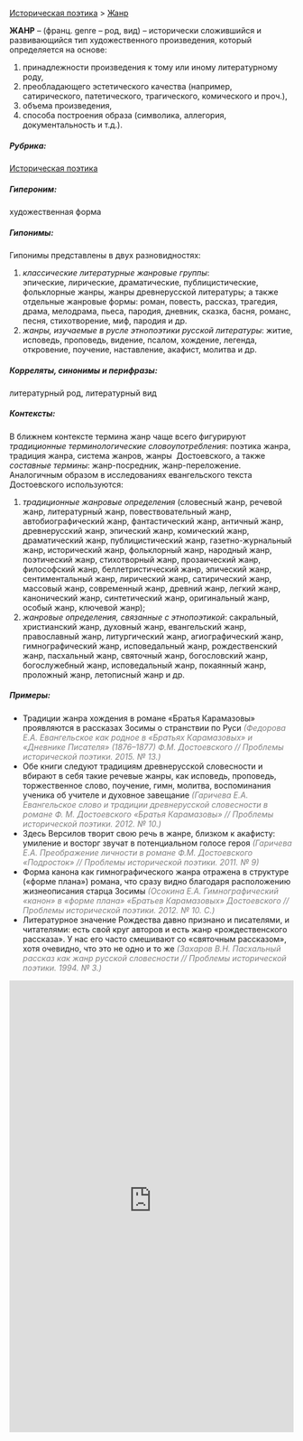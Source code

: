 <style>
st { color: Gray;
  font-style: italic;}
</style>

[Историческая поэтика](histpoe.md) > [Жанр](жанр.md) 

**ЖАНР** –  (франц. genre – род, вид) – исторически сложившийся и развивающийся тип художественного произведения, который определяется на основе:
1) принадлежности произведения к тому или иному литературному роду,
2) преобладающего эстетического качества (например, сатирического, патетического, трагического, комического и проч.),
3) объема произведения,
4) способа построения образа (символика, аллегория, документальность и т.д.).

##### Рубрика:
[Историческая поэтика](histpoe.md)
##### Гипероним:
художественная форма
##### Гипонимы:
Гипонимы представлены в двух разновидностях:  
1) *классические литературные жанровые группы*:  
эпические, лирические, драматические, публицистические, фольклорные жанры, жанры древнерусской литературы; а также отдельные жанровые формы: роман, повесть, рассказ, трагедия, драма, мелодрама, пьеса, пародия, дневник, сказка,
басня,  романс, песня, стихотворение, миф, пародия и др.  
2) *жанры, изучаемые в русле этнопоэтики русской литературы*:
житие, исповедь,  проповедь, видение,  псалом, хождение,  легенда,  откровение, поучение, наставление,  акафист, молитва и др.
##### Корреляты, синонимы и перифразы:
литературный род, литературный вид

##### Контексты:
В ближнем контексте термина жанр чаще всего фигурируют *традиционные терминологические словоупотребления*:
поэтика жанра, традиция жанра, система жанров, жанры  Достоевского, а также *составные термины*:
жанр-посредник, жанр-переложение.  
Аналогичным образом в исследованиях евангельского текста Достоевского используются:
1) *традиционные жанровые определения* (словесный жанр, речевой жанр, литературный жанр, повествовательный жанр, автобиографический жанр, фантастический жанр,  античный жанр, древнерусский жанр, эпический жанр, комический жанр, драматический жанр, публицистический жанр, газетно-журнальный жанр, исторический жанр, фольклорный жанр, народный жанр, поэтический жанр, стихотворный жанр, прозаический жанр, философский жанр, беллетристический жанр, эпический жанр, сентиментальный жанр,  лирический жанр,  сатирический жанр, массовый жанр, современный жанр, древний жанр, легкий жанр, канонический жанр, синтетический жанр, оригинальный жанр, особый жанр, ключевой жанр); 
2) *жанровые определения, связанные с этнопоэтикой*: сакральный, христианский жанр, духовный жанр, евангельский жанр, православный жанр, литургический жанр, агиографический жанр, гимнографический жанр, исповедальный жанр, рождественский жанр, пасхальный жанр, святочный жанр, богословский жанр, богослужебный жанр,  исповедальный жанр, покаянный жанр, проложный жанр,  летописный жанр и др. 

##### Примеры:
* Традиции жанра хождения в романе «Братья Карамазовы» проявляются
в рассказах Зосимы о странствии по Руси <st> (Федорова Е.А. Евангельское как родное в «Братьях Карамазовых» и «Дневнике Писателя» (1876–1877) Ф.М. Достоевского  // Проблемы исторической поэтики. 2015. № 13.)</st>
* Обе книги следуют традициям древнерусской словесности и вбирают в 
себя такие речевые жанры, как исповедь, проповедь, торжественное слово, поучение, гимн, молитва, воспоминания ученика об учителе и духовное завещание <st>(Гаричева Е.А.  Евангельское слово и традиции древнерусской словесности в романе Ф. М. Достоевского «Братья Карамазовы»  // Проблемы исторической поэтики. 2012. № 10.)</st>
* Здесь Версилов творит свою речь в жанре, близком к акафисту: 
умиление и восторг звучат в потенциальном голосе героя <st> (Гаричева Е.А.   Преображение личности в романе Ф.М. Достоевского «Подросток»  // Проблемы исторической поэтики. 2011. № 9) </st>
* Форма канона как гимнографического жанра отражена в структуре 
(«форме плана») романа, что сразу видно благодаря расположению жизнеописания старца Зосимы <st> (Осокина Е.А.  Гимнографический «канон» в «форме плана» «Братьев Карамазовых» Достоевского // Проблемы исторической поэтики.  2012. № 10. С.)</st>
* Литературное значение Рождества давно признано и писателями, и 
читателями: есть свой круг авторов и есть жанр «рождественского рассказа». У нас его часто смешивают со «святочным рассказом», хотя очевидно, что это не одно и то же <st>(Захаров В.Н. Пасхальный рассказ как жанр русской словесности // Проблемы исторической поэтики. 1994. № 3.) </st>

<iframe src="https://thesaurus-dostoevsky.github.io/nk/zhanr.html" style="border:0px;width:100%;height:800px" allowfullscreen="true" webkitallowfullscreen="true" mozallowfullscreen="true">
